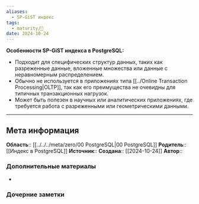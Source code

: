 ```yaml
---
aliases:
  - SP-GiST индекс
tags:
  - maturity/🌱
date: 2024-10-24
---
```

**Особенности SP-GiST индекса в PostgreSQL:**
- Подходит для специфических структур данных, таких как разреженные данные, вложенные множества или данные с неравномерным распределением.
- Обычно не используется в приложениях типа [[../Online Transaction Processing|OLTP]], так как его преимущества не очевидны для типичных транзакционных нагрузок.
- Может быть полезен в научных или аналитических приложениях, где требуется работа с разреженными или геометрическими данными.
***
## Мета информация
**Область**:: [[../../../meta/zero/00 PostgreSQL|00 PostgreSQL]]
**Родитель**:: [[Индекс в PostgreSQL]]
**Источник**:: 
**Создана**:: [[2024-10-24]]
**Автор**:: 
### Дополнительные материалы
- 

### Дочерние заметки
<!-- QueryToSerialize: LIST FROM [[]] WHERE contains(Родитель, this.file.link) or contains(parents, this.file.link) -->

